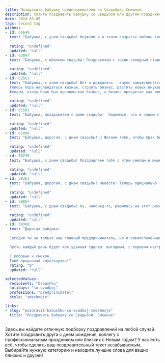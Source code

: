 ```yaml
---
title: Поздравить бабушку предпринимателя со Свадьбой. Смешное
description: Хотите поздравить бабушку со Свадьбой или другим праздником? Наш ИИ создаст незабываемое поздравление, а вы обязательно выделитесь среди других.  
date: 2024-09-05
tags: second tag
wishes:
- id: 65649
  text: "Бабушка, с днем свадьбы! Неужели и в твоем возрасте любовь так сильна? 😉  Желаем вам с дедушкой долгих лет счастливой семейной жизни, чтобы каждый день был полон радости, а медовый месяц не заканчивался никогда! 🥂
  "
  rating: "undefined"
  updated: "null"
- id: 63847
  text: "Бабушка, с юбилеем свадьбы! Поздравляем с таким солидным стажем в бизнесе!  Желаем, чтобы ваш \"предпринимательский\" союз был процветающим долгие годы, с хорошими дивидендами, акциями любви и сладкими бонусами от внуков!
  "
  rating: "undefined"
  updated: "null"
- id: 62563
  text: "Бабушка, с днем свадьбы! Вот и дождались - внуки замуж/женятся, ты замуж/женишься!  🎉
  Теперь пора наслаждаться жизнью, строить бизнес, растить новых внуков -  всё как у нормальных людей! 😉
  Желаем, чтобы брак был крепким как бизнес, а бизнес процветал как любовь! 🥂
  "
  rating: "undefined"
  updated: "null"
- id: 61581
  text: "Бабушка, поздравляем с днем свадьбы!  Надеемся, что в новом статусе ты будешь не менее успешным предпринимателем, чем в бизнесе, который вела все эти годы! 😉🥂🎉
  "
  rating: "undefined"
  updated: "null"
- id: 61090
  text: "Бабушка, дорогая, с днем свадьбы! 🎉 Желаем тебе, чтобы брак был таким же крепким, как ты сама, и чтобы тебе всегда было куда вложить свой предпринимательский талант - например, в инвестирование в семейное счастье! 😉
  "
  rating: "undefined"
  updated: "null"
- id: 60235
  text: "Бабушка, с днем свадьбы! Поздравляем тебя с этим смелым и юным шагом, который доказывает, что предпринимательский дух в тебе ещё жив, а жажда новых приключений не угасла! Желаем чтобы этот союз стал таким же успешным и прибыльным, как твой бизнес! 🎉🥂💰
  "
  rating: "undefined"
  updated: "null"
- id: 59363
  text: "Бабушка, дорогая, с днем свадьбы! Невеста! Теперь официально - женщина, за которой замужем! Пусть ваш бизнес процветает, а медовый месяц будет долгим и сладким! 😜🎉
  "
  rating: "undefined"
  updated: "null"
- id: 58867
  text: "Бабушка, с днем свадьбы! Ну, наконец-то, решилась на этот рискованный шаг – стать предпринимателем в семейном бизнесе! Желаем, чтобы брак был прочным, прибыльным и, главное, не скучным, как отчет по налогам. 😉
  "
  rating: "undefined"
  updated: "null"
- id: 39360
  text: "Дорогая бабушка!
  
  Сегодня ты не только наш главный предприниматель, но и новоиспечённая сватушка! Поздравляю тебя с этой яркой свадьбой! Желаю, чтобы твои семейные дела преумножались, как капитал, а ссоры решались быстрее, чем ты расскажешь свою любимую бизнес-историю.
  
  Пусть каждый день будет как удачная сделка: выгодным, с хорошим настроением и без лишних процентов! Надеюсь, твой новый партнёр по жизни будет столь же терпелив, как твои клиенты, и столь же любим, как твоя фирма.
  
  С любовью и смехом,
  Твой преданный внук/внучка!"
  rating: "0"
  updated: "null"

selectedValues:
  recipients: "babushku"
  holidays: "so-svadboj"
  professions: "predprinimatel"
  style: "smeshnoje"

links:
- slug: "pozdravit-babushku-so-svadboj-smeshnoje"
  title: "Поздравить бабушку со Свадьбой. Смешное"
---
```


Здесь вы найдете отличную подборку поздравлений на любой случай. 
Хотите поздравить друга с днём рождения, коллегу с профессиональным праздником или близких с Новым годом? У нас есть всё, чтобы сделать ваш поздравительный текст незабываемым. Выбирайте нужную категорию и находите лучшие слова для ваших близких и друзей!
